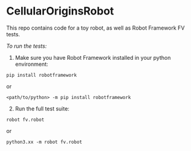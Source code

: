 # CellularOriginsRobot

This repo contains code for a toy robot, as well as Robot Framework FV tests.

*To run the tests:*
1. Make sure you have Robot Framework installed in your python environment:
   
```pip install robotframework```

or

```<path/to/python> -m pip install robotframework```

2. Run the full test suite:

```robot fv.robot```

or

```python3.xx -m robot fv.robot```
   


